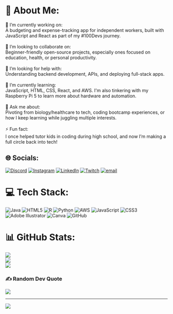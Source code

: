 # 💫 About Me:
🔭 I’m currently working on:<br>A budgeting and expense-tracking app for independent workers, built with JavaScript and React as part of my #100Devs journey.<br><br>👯 I’m looking to collaborate on:<br>Beginner-friendly open-source projects, especially ones focused on education, health, or personal productivity.<br><br>🤝 I’m looking for help with:<br>Understanding backend development, APIs, and deploying full-stack apps.<br><br>🌱 I’m currently learning:<br>JavaScript, HTML, CSS, React, and AWS. I'm also tinkering with my Raspberry Pi 5 to learn more about hardware and automation.<br><br>💬 Ask me about:<br>Pivoting from biology/healthcare to tech, coding bootcamp experiences, or how I keep learning while juggling multiple interests.<br><br>⚡ Fun fact:<br>I once helped tutor kids in coding during high school, and now I’m making a full circle back into tech!


## 🌐 Socials:
[![Discord](https://img.shields.io/badge/Discord-%237289DA.svg?logo=discord&logoColor=white)](https://discord.gg/kboalt) [![Instagram](https://img.shields.io/badge/Instagram-%23E4405F.svg?logo=Instagram&logoColor=white)](https://instagram.com/kirsten_trinh) [![LinkedIn](https://img.shields.io/badge/LinkedIn-%230077B5.svg?logo=linkedin&logoColor=white)](https://linkedin.com/in/kirstentrinh) [![Twitch](https://img.shields.io/badge/Twitch-%239146FF.svg?logo=Twitch&logoColor=white)](https://twitch.tv/kirstentrinh) [![email](https://img.shields.io/badge/Email-D14836?logo=gmail&logoColor=white)](mailto:aktrinh3@gmail.com) 

# 💻 Tech Stack:
![Java](https://img.shields.io/badge/java-%23ED8B00.svg?style=for-the-badge&logo=openjdk&logoColor=white) ![HTML5](https://img.shields.io/badge/html5-%23E34F26.svg?style=for-the-badge&logo=html5&logoColor=white) ![R](https://img.shields.io/badge/r-%23276DC3.svg?style=for-the-badge&logo=r&logoColor=white) ![Python](https://img.shields.io/badge/python-3670A0?style=for-the-badge&logo=python&logoColor=ffdd54) ![AWS](https://img.shields.io/badge/AWS-%23FF9900.svg?style=for-the-badge&logo=amazon-aws&logoColor=white) ![JavaScript](https://img.shields.io/badge/javascript-%23323330.svg?style=for-the-badge&logo=javascript&logoColor=%23F7DF1E) ![CSS3](https://img.shields.io/badge/css3-%231572B6.svg?style=for-the-badge&logo=css3&logoColor=white) ![Adobe Illustrator](https://img.shields.io/badge/adobe%20illustrator-%23FF9A00.svg?style=for-the-badge&logo=adobe%20illustrator&logoColor=white) ![Canva](https://img.shields.io/badge/Canva-%2300C4CC.svg?style=for-the-badge&logo=Canva&logoColor=white) ![GitHub](https://img.shields.io/badge/github-%23121011.svg?style=for-the-badge&logo=github&logoColor=white)
# 📊 GitHub Stats:
![](https://github-readme-stats.vercel.app/api?username=aktrinh3&theme=dark&hide_border=false&include_all_commits=false&count_private=false)<br/>
![](https://nirzak-streak-stats.vercel.app/?user=aktrinh3&theme=dark&hide_border=false)<br/>
![](https://github-readme-stats.vercel.app/api/top-langs/?username=aktrinh3&theme=dark&hide_border=false&include_all_commits=false&count_private=false&layout=compact)

### ✍️ Random Dev Quote
![](https://quotes-github-readme.vercel.app/api?type=horizontal&theme=radical)

---
[![](https://visitcount.itsvg.in/api?id=aktrinh3&icon=0&color=0)](https://visitcount.itsvg.in)

<!-- Proudly created with GPRM ( https://gprm.itsvg.in ) -->
